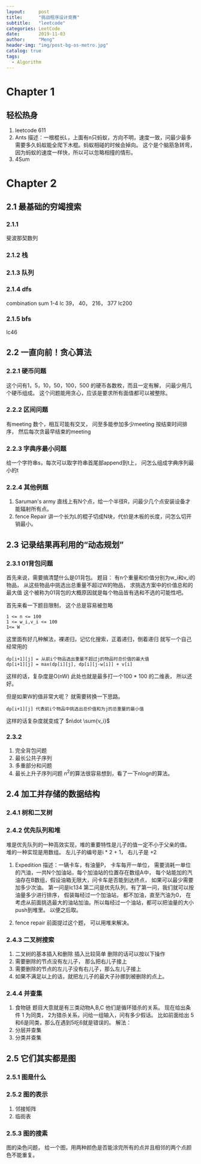 ```yaml
---
layout:     post
title:      "挑战程序设计竞赛"
subtitle:   "leetcode"
categories: LeetCode
date:       2019-11-03
author:     "Meng"
header-img: "img/post-bg-os-metro.jpg"
catalog: true
tags:
  - Algorithm
---
```


# Chapter 1
## 轻松热身
1. leetcode 611
2. Ants
描述：一根棍长L，上面有n只蚂蚁，方向不明，速度一致，问最少最多需要多久蚂蚁能全爬下木棍。蚂蚁相碰的时候会掉向。
这个是个脑筋急转弯，因为蚂蚁的速度一样快，所以可以忽略相撞的情形。
3. 4Sum


# Chapter 2
## 2.1 最基础的穷竭搜索
### 2.1.1
斐波那契数列
### 2.1.2 栈
### 2.1.3 队列
### 2.1.4 dfs
combination sum 1-4 lc 39， 40， 216， 377
lc200
### 2.1.5 bfs
lc46

## 2.2 一直向前！贪心算法
### 2.2.1 硬币问题
这个问有1，5，10，50，100，500 的硬币各数枚，而且一定有解， 问最少用几个硬币组成。
这个问题能用贪心，应该是要求所有面值都可以被整除。
### 2.2.2 区间问题
有meeting 数个，相互可能有交叉， 问至多能参加多少meeting
按结束时间排序， 然后每次贪最早结束的meeting
### 2.2.3 字典序最小问题
给一个字符串s，每次可以取字符串首尾部append到t上， 问怎么组成字典序列最小的t
### 2.2.4 其他例题
1. Saruman's army
直线上有N个点，给一个半径R，问最少几个点安装设备才能辐射所有点。
2. fence Repair
讲一个长为L的棍子切成N块，代价是木板的长度，问怎么切开销最小。


## 2.3 记录结果再利用的“动态规划”
### 2.3.1 01背包问题
首先来说，需要搞清楚什么是01背包。
题目： 有n个重量和价值分别为w_i和v_i的物品， 从这些物品中挑选出总重量不超过W的物品， 求挑选方案中的价值总和的最大值
这个被称为01背包的大概原因就是每个物品皆有选和不选的可能性吧。

首先来看一下题目限制， 这个总是容易被忽略

```
1 <= n <= 100
1 <= w_i,v_i <= 100
1<= W
```

这里面有好几种解法，裸递归，记忆化搜索，正着递归，倒着递归
就写一个自己经常用的
```
dp[i+1][j] = 从前i个物品选出重量不超过j的物品时总价值的最大值
dp[i+1][j] = max(dp[i][j], dp[i][j-w[i]] + v[i]  
```
这样的话，复杂度是O(nW) 此处也就是最多打一个100 * 100 的二维表， 所以还好。

但是如果W的值非常大呢？ 就需要转换一下思路。

```
dp[i+1][j] 代表前i个物品中挑选出总价值和为j的总重量的最小值
```
这样的话复杂度就变成了 $n\dot \sum{v_i}$



### 2.3.2
1. 完全背包问题
2. 最长公共子序列
3. 多重部分和问题
4. 最长上升子序列问题
$n^2$的算法很容易想到，看了一下nlogn的算法。

## 2.4 加工并存储的数据结构
### 2.4.1 树和二叉树
### 2.4.2 优先队列和堆
堆是优先队列的一种高效实现，堆的重要特性是儿子的值一定不小于父亲的值。
堆的一种实现是用数组。 左儿子的编号是i * 2 + 1， 右儿子是 +2
1. Expedition
描述：一辆卡车，有油量P， 卡车每开一单位， 需要消耗一单位的汽油，一共N个加油站，每个加油站的位置存在数组A中， 每个站能加的汽油存在B数组，假设油箱无限大，问卡车是否能到达终点， 如果可以最少需要加多少次油。
第一问是lc134
第二问是优先队列，有了第一问，我们就可以按油量多少进行排序， 假装每经过一个加油站， 都不加油，直至汽油为0， 在考虑从前面挑选最大的油站加油。所以每经过一个油站，都可以把油量的大小push到堆里。 以便之后取。

2. fence repair
前面提过这个题， 可以用堆来解决。

### 2.4.3 二叉树搜索
1. 二叉树的基本插入和删除
插入比较简单
删除的话可以按以下操作
1. 需要删除的节点没有左儿子， 那么把右儿子接上
2. 需要删除的节点的左儿子没有右儿子，那么左儿子接上
3. 如果不满足以上的话，就把左儿子的最大子孙挪到被删除的点上。

### 2.4.4 并查集
1. 食物链
题目大意就是有三类动物A,B,C 他们是循环猎杀的关系。 现在给出条件 1 为同类， 2为猎杀关系，问给一组输入，问有多少假话。 比如前面给出 5和6是同类，那么在遇到5吃6就是错误的。
解法：
1. 分层并查集
2. 分类并查集

## 2.5 它们其实都是图

### 2.5.1 图是什么

### 2.5.2 图的表示
1. 邻接矩阵
2. 临街表

### 2.5.3 图的搜素
图的染色问题， 给一个图，用两种颜色是否能涂完所有的点并且相邻的两个点颜色不能重复。
